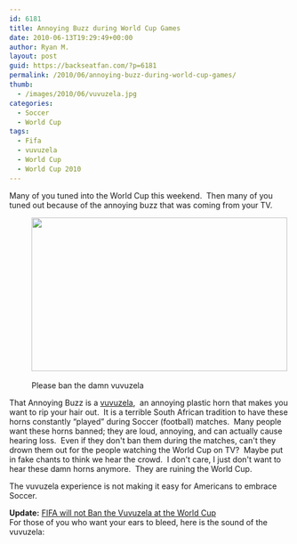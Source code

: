 ```yaml
---
id: 6181
title: Annoying Buzz during World Cup Games
date: 2010-06-13T19:29:49+00:00
author: Ryan M.
layout: post
guid: https://backseatfan.com/?p=6181
permalink: /2010/06/annoying-buzz-during-world-cup-games/
thumb:
  - /images/2010/06/vuvuzela.jpg
categories:
  - Soccer
  - World Cup
tags:
  - Fifa
  - vuvuzela
  - World Cup
  - World Cup 2010
---
```


<div class="entry">
  <p>
    Many of you tuned into the World Cup this weekend.  Then many of you tuned out because of the annoying buzz that was coming from your TV.
  </p><figure id="attachment_6182" style="width: 460px" class="wp-caption aligncenter">

  <a href="/images/2010/06/vuvuzela.jpg"><img class="size-full wp-image-6182" title="vuvuzela" src="/images/2010/06/vuvuzela.jpg" alt="" width="460" height="276" srcset="/images/2010/06/vuvuzela.jpg 460w, /images/2010/06/vuvuzela-300x180.jpg 300w" sizes="(max-width: 460px) 100vw, 460px" /></a><figcaption class="wp-caption-text">Please ban the damn vuvuzela</figcaption></figure>

  <p style="text-align: left;">
    That Annoying Buzz is a <a href="http://en.wikipedia.org/wiki/Vuvuzela">vuvuzela</a>,  an annoying plastic horn that makes you want to rip your hair out.  It is a terrible South African tradition to have these horns constantly &#8220;played&#8221; during Soccer (football) matches.  Many people want these horns banned; they are loud, annoying, and can actually cause hearing loss.  Even if they don't ban them during the matches, can't they drown them out for the people watching the World Cup on TV?  Maybe put in fake chants to think we hear the crowd.  I don't care, I just don't want to hear these damn horns anymore.  They are ruining the World Cup.
  </p>

  <p style="text-align: left;">
    The vuvuzela experience is not making it easy for Americans to embrace Soccer.
  </p>

  <p>
    <strong>Update:</strong> <a href="http://www.sportingnews.com/soccer/article/2010-06-14/fifa-backs-soutn-african-fans-on-blowing-vuvuzelas">FIFA will not Ban the Vuvuzela at the World Cup</a><br /> For those of you who want your ears to bleed, here is the sound of the vuvuzela:
  </p>

  <p>
  </p>
</div>
